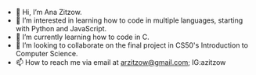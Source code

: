 - 👋 Hi, I’m Ana Zitzow.
- 👀 I’m interested in learning how to code in multiple languages, starting with Python and JavaScript.
- 🌱 I’m currently learning how to code in C.
- 💞️ I’m looking to collaborate on the final project in CS50's Introduction to Computer Science.
- 📫 How to reach me via email at arzitzow@gmail.com; IG:azitzow

<!---
azitzow/azitzow is a ✨ special ✨ repository because its `README.md` (this file) appears on your GitHub profile.
You can click the Preview link to take a look at your changes.
--->
